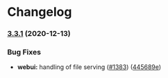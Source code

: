 # Changelog

### [3.3.1](https://www.github.com/jef/streetmerchant/compare/v3.3.0...v3.3.1) (2020-12-13)


### Bug Fixes

* **webui:** handling of file serving ([#1383](https://www.github.com/jef/streetmerchant/issues/1383)) ([445689e](https://www.github.com/jef/streetmerchant/commit/445689efc49bf8edb0b5a027611f02ea0d0f126f))
